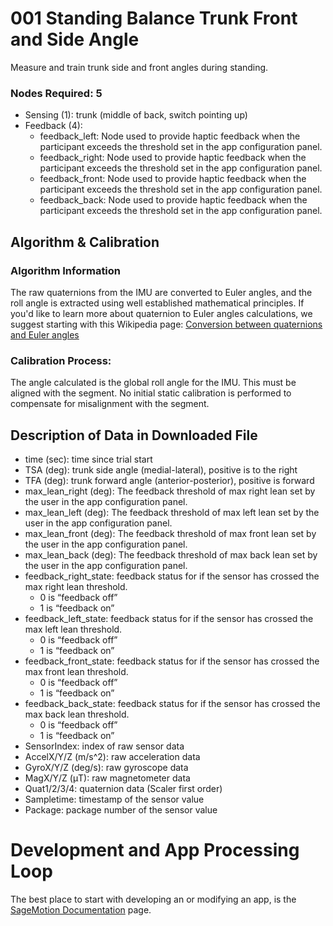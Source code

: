 # 001 Standing Balance Trunk Front and Side Angle
Measure and train trunk side and front angles during standing.

### Nodes Required: 5 
 - Sensing (1): trunk (middle of back, switch pointing up) 
 - Feedback (4): 
    - feedback_left: Node used to provide haptic feedback when the participant exceeds the threshold set in the app configuration panel.
    - feedback_right: Node used to provide haptic feedback when the participant exceeds the threshold set in the app configuration panel.
    - feedback_front: Node used to provide haptic feedback when the participant exceeds the threshold set in the app configuration panel.
    - feedback_back: Node used to provide haptic feedback when the participant exceeds the threshold set in the app configuration panel.


## Algorithm & Calibration
### Algorithm Information
The raw quaternions from the IMU are converted to Euler angles, and the roll angle is extracted using well established mathematical principles. If you'd like to learn more about quaternion to Euler angles calculations, we suggest starting with this Wikipedia page: [Conversion between quaternions and Euler angles](https://en.wikipedia.org/wiki/Conversion_between_quaternions_and_Euler_angles)

### Calibration Process:
The angle calculated is the global roll angle for the IMU. This must be aligned with the segment. No initial static calibration is performed to compensate for misalignment with the segment.

## Description of Data in Downloaded File
- time (sec): time since trial start
- TSA (deg): trunk side angle (medial-lateral), positive is to the right
- TFA (deg): trunk forward angle (anterior-posterior), positive is forward 
- max_lean_right (deg): The feedback threshold of max right lean set by the user in the app configuration panel.
- max_lean_left (deg): The feedback threshold of max left lean set by the user in the app configuration panel.
- max_lean_front (deg): The feedback threshold of max front lean set by the user in the app configuration panel.
- max_lean_back (deg): The feedback threshold of max back lean set by the user in the app configuration panel.
- feedback_right_state: feedback status for if the sensor has crossed the max right lean threshold. 
  - 0 is “feedback off”
  - 1 is “feedback on”
- feedback_left_state: feedback status for if the sensor has crossed the max left lean threshold. 
  - 0 is “feedback off”
  - 1 is “feedback on”
- feedback_front_state: feedback status for if the sensor has crossed the max front lean threshold. 
  - 0 is “feedback off”
  - 1 is “feedback on”
- feedback_back_state: feedback status for if the sensor has crossed the max back lean threshold. 
  - 0 is “feedback off”
  - 1 is “feedback on”
- SensorIndex: index of raw sensor data
- AccelX/Y/Z (m/s^2): raw acceleration data
- GyroX/Y/Z (deg/s): raw gyroscope data
- MagX/Y/Z (μT): raw magnetometer data
- Quat1/2/3/4: quaternion data (Scaler first order)
- Sampletime: timestamp of the sensor value
- Package: package number of the sensor value

# Development and App Processing Loop
The best place to start with developing an or modifying an app, is the [SageMotion Documentation](http://docs.sagemotion.com/index.html) page.